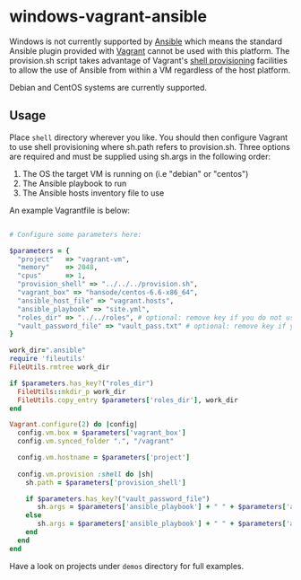 windows-vagrant-ansible
=======================

Windows is not currently supported by [Ansible][1] which means the standard Ansible plugin provided with
[Vagrant][2] cannot be used with this platform. The provision.sh script takes advantage of Vagrant's
[shell provisioning][3] facilities to allow the use of Ansible from within a VM regardless of the host platform.

Debian and CentOS systems are currently supported.

Usage
-----

Place `shell` directory wherever you like. You should then configure Vagrant to use
shell provisioning where sh.path refers to provision.sh. Three options are required and must be
supplied using sh.args in the following order:

1. The OS the target VM is running on (i.e "debian" or "centos")
2. The Ansible playbook to run
3. The Ansible hosts inventory file to use

An example Vagrantfile is below:

```ruby

# Configure some parameters here:

$parameters = {
  "project"   => "vagrant-vm",
  "memory"    => 2048,
  "cpus"      => 1,
  "provision_shell" => "../../../provision.sh",  
  "vagrant_box" => "hansode/centos-6.6-x86_64",
  "ansible_host_file" => "vagrant.hosts",
  "ansible_playbook" => "site.yml",
  "roles_dir" => "../../roles", # optional: remove key if you do not use an external `roles` directory
  "vault_password_file" => "vault_pass.txt" # optional: remove key if you do not use vault-protected files
}

work_dir=".ansible"
require 'fileutils'
FileUtils.rmtree work_dir

if $parameters.has_key?("roles_dir")
  FileUtils::mkdir_p work_dir
  FileUtils.copy_entry $parameters['roles_dir'], work_dir
end

Vagrant.configure(2) do |config|
  config.vm.box = $parameters['vagrant_box']
  config.vm.synced_folder ".", "/vagrant"

  config.vm.hostname = $parameters['project']
  
  config.vm.provision :shell do |sh|
    sh.path = $parameters['provision_shell']

    if $parameters.has_key?("vault_password_file")
       sh.args = $parameters['ansible_playbook'] + " " + $parameters['ansible_host_file'] + " " + $parameters['vault_password_file']
    else
       sh.args = $parameters['ansible_playbook'] + " " + $parameters['ansible_host_file']
    end
  end
end
```

Have a look on projects under `demos` directory for full examples.

[1]: http://www.ansibleworks.com "Ansible"
[2]: http://www.vagrantup.com/ "Vagrant"
[3]: http://docs.vagrantup.com/v2/provisioning/shell.html "Shell Provisioning"
